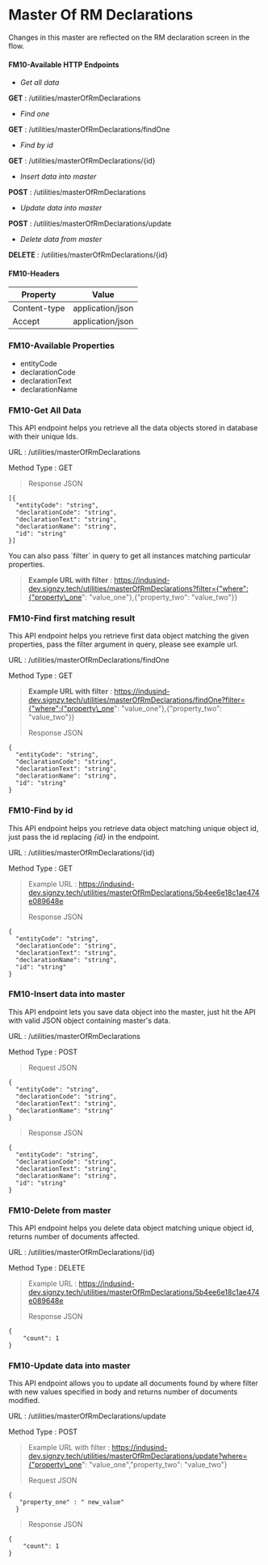 # Master Of RM Declarations



Changes in this master are reflected on the RM declaration screen in the flow.

#### FM10-Available HTTP Endpoints <a href="#fm10-available-http-endpoints" id="fm10-available-http-endpoints"></a>

* _Get all data_

**GET** : /utilities/masterOfRmDeclarations

* _Find one_

**GET** : /utilities/masterOfRmDeclarations/findOne

* _Find by id_

**GET** : /utilities/masterOfRmDeclarations/{id}

* _Insert data into master_

**POST** : /utilities/masterOfRmDeclarations

* _Update data into master_

**POST** : /utilities/masterOfRmDeclarations/update

* _Delete data from master_

**DELETE** : /utilities/masterOfRmDeclarations/{id}

#### FM10-Headers <a href="#fm10-headers" id="fm10-headers"></a>

| Property     | Value            |
| ------------ | ---------------- |
| Content-type | application/json |
| Accept       | application/json |

### FM10-Available Properties <a href="#fm10-available-properties" id="fm10-available-properties"></a>

* entityCode
* declarationCode
* declarationText
* declarationName

### FM10-Get All Data <a href="#fm10-get-all-data" id="fm10-get-all-data"></a>

This API endpoint helps you retrieve all the data objects stored in database with their unique Ids.

URL : /utilities/masterOfRmDeclarations

Method Type : GET

> Response JSON

```
[{
  "entityCode": "string",
  "declarationCode": "string",
  "declarationText": "string",
  "declarationName": "string",
  "id": "string"
}]
```

&#x20;You can also pass \`filter\` in query to get all instances matching particular properties.

> **Example URL with filter** : https://indusind-dev.signzy.tech/utilities/masterOfRmDeclarations?filter={"where":{"property\_one": "value\_one"},{"property\_two": "value\_two"\}}

### FM10-Find first matching result <a href="#fm10-find-first-matching-result" id="fm10-find-first-matching-result"></a>

This API endpoint helps you retrieve first data object matching the given properties, pass the filter argument in query, please see example url.

URL : /utilities/masterOfRmDeclarations/findOne

Method Type : GET

> **Example URL with filter** : https://indusind-dev.signzy.tech/utilities/masterOfRmDeclarations/findOne?filter={"where":{"property\_one": "value\_one"},{"property\_two": "value\_two"\}}
>
> Response JSON

```
{
  "entityCode": "string",
  "declarationCode": "string",
  "declarationText": "string",
  "declarationName": "string",
  "id": "string"
}
```

### FM10-Find by id <a href="#fm10-find-by-id" id="fm10-find-by-id"></a>

This API endpoint helps you retrieve data object matching unique object id, just pass the id replacing _{id}_ in the endpoint.

URL : /utilities/masterOfRmDeclarations/{id}

Method Type : GET

> Example URL : https://indusind-dev.signzy.tech/utilities/masterOfRmDeclarations/5b4ee6e18c1ae474e089648e
>
> Response JSON

```
{
  "entityCode": "string",
  "declarationCode": "string",
  "declarationText": "string",
  "declarationName": "string",
  "id": "string"
}
```

### FM10-Insert data into master <a href="#fm10-insert-data-into-master" id="fm10-insert-data-into-master"></a>

This API endpoint lets you save data object into the master, just hit the API with valid JSON object containing master's data.

URL : /utilities/masterOfRmDeclarations

Method Type : POST

> Request JSON

```
{
  "entityCode": "string",
  "declarationCode": "string",
  "declarationText": "string",
  "declarationName": "string"
}
```

> Response JSON

```
{
  "entityCode": "string",
  "declarationCode": "string",
  "declarationText": "string",
  "declarationName": "string",
  "id": "string"
}
```

### FM10-Delete from master <a href="#fm10-delete-from-master" id="fm10-delete-from-master"></a>

This API endpoint helps you delete data object matching unique object id, returns number of documents affected.

URL : /utilities/masterOfRmDeclarations/{id}

Method Type : DELETE

> Example URL : https://indusind-dev.signzy.tech/utilities/masterOfRmDeclarations/5b4ee6e18c1ae474e089648e
>
> Response JSON

```
{
    "count": 1
}
```

### FM10-Update data into master <a href="#fm10-update-data-into-master" id="fm10-update-data-into-master"></a>

This API endpoint allows you to update all documents found by where filter with new values specified in body and returns number of documents modified.

URL : /utilities/masterOfRmDeclarations/update

Method Type : POST

> Example URL with filter : https://indusind-dev.signzy.tech/utilities/masterOfRmDeclarations/update?where={"property\_one": "value\_one","property\_two": "value\_two"}
>
> Request JSON

```
{
   "property_one" : " new_value"
  }
```

> Response JSON

```
{
    "count": 1
}
```
